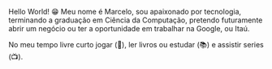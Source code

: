 Hello World! 😁
Meu nome é Marcelo, sou apaixonado por tecnologia, terminando a graduação em Ciência da Computação, pretendo futuramente abrir um negócio ou ter a oportunidade em trabalhar na Google, ou Itaú.

No meu tempo livre curto jogar (🎲), ler livros ou estudar (📚) e assistir series (📺).

